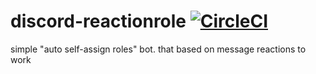 # discord-reactionrole [![CircleCI](https://circleci.com/gh/circleci/circleci-docs.svg?style=svg)](https://allvzx.glitch.me)
simple "auto self-assign roles" bot. that based on message reactions to work